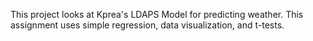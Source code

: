 This project looks at Kprea's LDAPS Model for predicting weather. This assignment uses simple regression, data visualization, and t-tests. 

